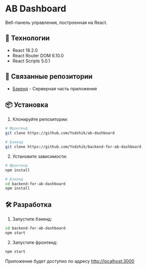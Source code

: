 # AB Dashboard

Веб-панель управления, построенная на React.

## 🚀 Технологии

- React 18.2.0
- React Router DOM 6.10.0
- React Scripts 5.0.1

## 🔗 Связанные репозитории

- [Бэкенд](https://github.com/Yodzhik/backend-for-ab-dashboard) - Серверная часть приложения

## 📦 Установка

1. Клонируйте репозитории:
```bash
# Фронтенд
git clone https://github.com/Yodzhik/ab-dashboard

# Бэкенд
git clone https://github.com/Yodzhik/backend-for-ab-dashboard
```

2. Установите зависимости:
```bash
# Фронтенд
npm install

# Бэкенд
cd backend-for-ab-dashboard
npm install
```

## 🛠️ Разработка

1. Запустите бэкенд:
```bash
cd backend-for-ab-dashboard
npm start
```

2. Запустите фронтенд:
```bash
npm start
```

Приложение будет доступно по адресу [http://localhost:3000](http://localhost:3000)

